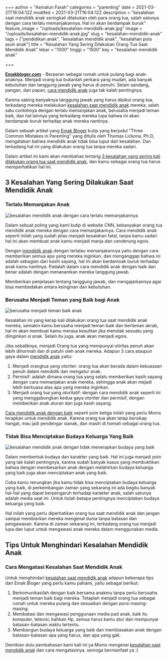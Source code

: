 +++
author = "Asmatun Farah"
categories = "parenting"
date = 2021-03-21T16:04:12Z
modifed = 2021-03-21T16:04:12Z
description = "kesalahan saat mendidik anak seringkali dilakukan oleh para orang tua, salah satunya dengan cara terlalu memanjakannya. Hal ini akan berdampak buruk"
feature_image = "/uploads/kesalahan-mendidik-anak.jpg"
image = "/uploads/kesalahan-mendidik-anak.jpg"
slug = "kesalahan-mendidik-anak"
tags = ["pendidikan anak", "kesalahan mendidik anak", "kesalahan pola asuh anak"]
title = "Kesalahan Yang Sering Dilakukan Orang Tua Saat Mendidik Anak"
lebar = "1000"
tinggi = "1500"
key = "kesalahan mendidik anak"

+++

[**Emakbloger.com**](/) - Berperan sebagai rumah untuk pulang bagi anak-anaknya. Menjadi orang tua bukanlah perkara yang mudah, ada banyak kebutuhan dan tanggung jawab yang harus di penuhi. Selain sandang, pangan, dan papan, [cara mendidik anak](https://www.emakbloger.com/cara-mendidik-anak-dengan-pola-asuh-yang-benar/) juga tak kalah pentingnya.

Karena saking banyaknya tanggung jawab yang harus dipikul orang tua, terkadang mereka melakukan [kesalahan saat mendidik anak](/tags/kesalahan-mendidik-anak) mereka, salah satu contohnya dengan terlalu memanjakan anak, berusaha menjadi teman baik, dan hal lainnya yang terkadang mereka lupa bahwa ini akan berdampak buruk terhadap anak mereka nantinya.

Dalam sebuah artikel yang [Emak Bloger](/) kutip yang berjudul "Three Common Mistakes in Parenting" yang ditulis oleh Thomas Lickona, Ph.D, mengatakan bahwa mendidik anak tidak bisa luput dari kesalahan. Dan terkadang hal ini yang dilakukan orang tua tanpa mereka sadari.

Dalam artikel ini kami akan membahas tentang [3 kesalahan yang sering kali dilakukan orang tua saat mendidik anak](/tags/kesalahan-pola-asuh-anak), dan kamu sebagai orang tua harus memperhatikan hal ini.

## 3 Kesalahan Yang Sering Dilakukan Saat Mendidik Anak

### Terlalu Memanjakan Anak

![kesalahan mendidik anak dengan cara terlalu memanjakannya](/uploads/kesalahan-mendidik-anak-1.jpg)

Dalam sebuat poling yang kami kutip di website CNN, kebanyakan orang tua mendidik anak mereka dengan cara memanjakannya. Cara mendidik anak seperti inilah yang sudah jelas menjadi kesalahan fatal, tanpa kamu sadari hal ini akan membuat anak kamu menjadi manja dan cenderung egois.

Dengan [mendidik anak](/tags/pendidikan-anak) dengan terlalau memanjakannya yaitu dengan cara memberikan semua apa yang mereka inginkan, dan menganggap bahwa ini adalah sebagian dari kasih sayang, hal ini akan berdamoak buruk terhadap anak kamu nantinya. Padalah dalam cara mendidik anak dengan baik dan benar adalah dengan menanamkan mereka tanggung jawab.

Memberikan penjelasan tentang tanggung jawab, dan mengajarkannya agar bisa membedakan antara keinginan dan kebutuhan.

### Berusaha Menjadi Teman yang Baik bagi Anak

![berusaha menjadi teman baik anak](/uploads/kesalahan-mendidik-anak-2.jpg)

Kesalahan ini yang kerap kali dilakukan orang tua saat mendidik anak mereka, semakin kamu berusaha menjadi teman baik dan berteman akrab, hal ini akan membuat kamu merasa kesulitan jika menolak sesuatu yang diinginkan si anak. Selain itu juga, anak akan menjadi egois.

Jika sebaliknya, menjadi Orang tua yang mempunyai otiritas penuh akan lebih dihormati dan di patuhi oleh anak mereka. Adapun 3 cara ataupun gaya dalam [mendidik anak](/tags/pendidikan-anak) yaitu:

1. Menjadi orangtua yang otoriter: orang tua akan berada dalam kekuasaan penuh dalam mendidik dan mengatur anak.
2. Permisif: adalah dimana orang tua yang selalu memberikan kasih sayang dengan cara memanjakan anak mereka, sehingga anak akan mejadi lebih berkuasa atas apa yang mereka inginkan.
3. Menjadi orang tua yang otoritatif: dengan cara mendidik anak seperti ini yang menggabungkan kedua gaya otoriter dan permisif, dengan memberikan anak aturan dan juga kasih sayang.

[Cara mendidik anak dengan baik](https://www.emakbloger.com/cara-mendidik-anak-dengan-pola-asuh-yang-benar/) seperti poin ketiga inilah yang perlu Moms terapkan untuk mendidik anak. Karena orang tua akan tetap bersikap hangat, mau jadi pendengar sianak, dan masih di homati sebagai orang tua.

### Tidak Bisa Menciptakan Budaya Keluarga Yang Baik

![kesalahan mendidik anak dengan tidak menerapkan budaya yang baik](/uploads/kesalahan-mendidik-anak-3.jpg)

Dalam membentuk budaya dan karakter yang baik. Hal ini juga menjadi poin yang tak kalah pentingnya, karena sudah banyak kasus yang membuktikan bahwa dengan membesarkan anak dengan melahirkan budaya keluarga yang baik juga akan menciptakan anak yang baik.

Coba kamu renungkan jika kamu tidak bisa menciptakan budaya keluarga yang baik, di perkembangan zaman yang sekarang ini ada begitu banyak hal-hal yang dapat berpengaruh terhadap karakter anak, salah satunya adalah media saat ini. Untuk itulah betapa pentingnya menciptakan budaya keluarga yang baik.

Hal inilah yang perlu diperhatikan orang tua saat mendidik anak dan jangan sampai membiarkan mereka mengenal dunia tanpa batasan dan pengawasan. Karena di zaman sekarang ini, terkadang orang tua menjadi lupa dan luput untuk mengawasi anak mereka dalam menggunakan media.

## Tips Untuk Menghindari Kesalahan Mendidik Anak

### Cara Mengatasi Kesalahan Saat Mendidik Anak

Untuk menghindari [kesalahan saat mendidik anak](/tags/kesalahan-mendidik-anak) adapun beberapa tips dari Emak Bloger yang perlu kamu pahami, yaitu sebagai berikut:

1. Berkomunikasilah dengan baik bersama anakmu tanpa perlu berusaha menjadi teman baik bagi mereka. Tetaplah menjadi orang tua sebagai rumah untuk mereka pulang dan sesuaikan dengan porsi masing-masing.
2. Membatasi dan mengawasi penggunaan media pad anak, baik itu komputer, televisi, bahkan Hp, semua harus kamu atur dan mempunyai batasan-batasan waktu tertentu.
3. Membangun budaya keluarga yang baik dan membiasakan anak dengan batasan-batasan apa yang harus, dan apa yang gak.

Demikian dulu pembahasan kami kali ini ya Moms mengenai [kesalahan saat mendidik anak](/tags/kesalahan-pola-asuh-anak) dan cara mengatasinya, semoga bermanfaat ya :)
